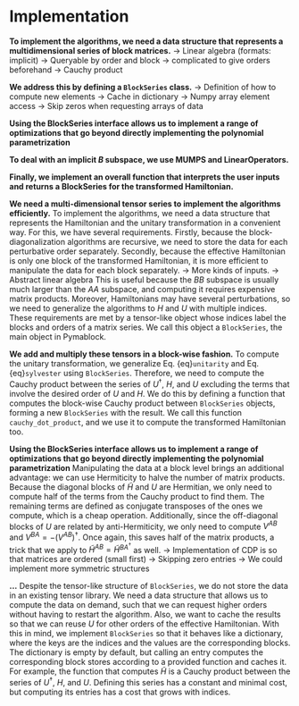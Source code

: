 # Implementation

**To implement the algorithms, we need a data structure that represents a
multidimensional series of block matrices.**
-> Linear algebra (formats: implicit)
-> Queryable by order and block -> complicated to give orders beforehand
-> Cauchy product

**We address this by defining a `BlockSeries` class.**
-> Definition of how to compute new elements
-> Cache in dictionary
-> Numpy array element access
-> Skip zeros when requesting arrays of data

**Using the BlockSeries interface allows us to implement a range of
optimizations that go beyond directly implementing the polynomial
parametrization**

**To deal with an implicit $B$ subspace, we use MUMPS and LinearOperators.**

**Finally, we implement an overall function that interprets the user inputs and
returns a BlockSeries for the transformed Hamiltonian.**


**We need a multi-dimensional tensor series to implement the algorithms
efficiently.**
To implement the algorithms, we need a data structure that represents the
Hamiltonian and the unitary transformation in a convenient way.
For this, we have several requirements.
Firstly, because the block-diagonalization algorithms are recursive, we need to
store the data for each perturbative order separately.
Secondly, because the effective Hamiltonian is only one block of the transformed
Hamiltonian, it is more efficient to manipulate the data for each block
separately.
-> More kinds of inputs.
-> Abstract linear algebra
This is useful because the $BB$ subspace is usually much larger than the $AA$
subspace, and computing it requires expensive matrix products.
Moreover, Hamiltonians may have several perturbations, so we need to generalize
the algorithms to $H$ and $U$ with multiple indices.
These requirements are met by a tensor-like object whose indices label the
blocks and orders of a matrix series.
We call this object a `BlockSeries`, the main object in Pymablock.

**We add and multiply these tensors in a block-wise fashion.**
To compute the unitary transformation, we generalize Eq. {eq}`unitarity` and
Eq. {eq}`sylvester` using `BlockSeries`.
Therefore, we need to compute the Cauchy product between the series of
$U^\dagger$, $H$, and $U$ excluding the terms that involve the desired order of
$U$ and $H$.
We do this by defining a function that computes the block-wise Cauchy product
between `BlockSeries` objects, forming a new `BlockSeries` with the result.
We call this function `cauchy_dot_product`, and we use it to compute the
transformed Hamiltonian too.

**Using the BlockSeries interface allows us to implement a range of
optimizations that go beyond directly implementing the polynomial
parametrization**
Manipulating the data at a block level brings an additional advantage:
we can use Hermiticity to halve the number of matrix products.
Because the diagonal blocks of $\tilde{H}$ and $U$ are Hermitian, we only need
to compute half of the terms from the Cauchy product to find them.
The remaining terms are defined as conjugate transposes of the ones we compute,
which is a cheap operation.
Additionally, since the off-diagonal blocks of $U$ are related by anti-Hermiticity,
we only need to compute $V^{AB}$ and $V^{BA} = -(V^{AB})^{\dagger}$.
Once again, this saves half of the matrix products, a trick that we apply to
$\tilde{H}^{AB} = \tilde{H}^{BA}^{\dagger}$ as well.
-> Implementation of CDP is so that matrices are ordered (small first)
-> Skipping zero entries
-> We could implement more symmetric structures

**...**
Despite the tensor-like structure of `BlockSeries`, we do not store the data
in an existing tensor library.
We need a data structure that allows us to compute the data on demand, such
that we can request higher orders without having to restart the algorithm.
Also, we want to cache the results so that we can reuse $U$ for other orders of
the effective Hamiltonian.
With this in mind, we implement `BlockSeries` so that it behaves like a
dictionary, where the keys are the indices and the values are the corresponding
blocks.
The dictionary is empty by default, but calling an entry computes the
corresponding block stores according to a provided function and caches it.
For example, the function that computes $\tilde{H}$ is a Cauchy product
between the series of $U^\dagger$, $H$, and $U$.
Defining this series has a constant and minimal cost, but computing its
entries has a cost that grows with indices.


<!-- Things to mention:

- Cache, orders of Htilde independent, and requesting more without having to restart
- Linear operators
- Use of hermiticity in cauchy products
- Function to compute data on demand
- Skip zero entries, call several entries at once, masked arrays -->
